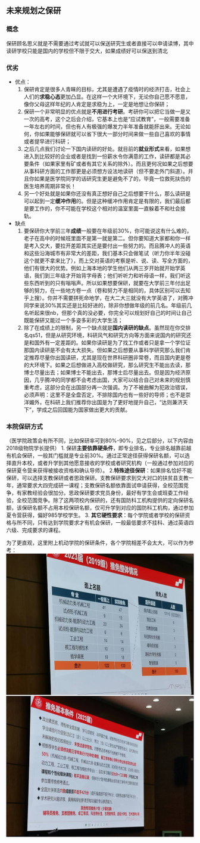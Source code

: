 ## 未来规划之保研

### 概念
保研顾名思义就是不需要通过考试就可以保送研究生或者直接可以申请读博，其中读研学校只能是国内的学校但不限于交大，如果成绩好可以保送到清北

### 优劣

* 优点：
  1. 保研肯定是很多人青睐的目标，尤其是遭遇了疫情时的经济打击，社会上人们的**求稳心态**更加凸显。在这样一个大环境下，无论你自己愿不愿意，像你父母这样年纪的人肯定是求稳为上，一定是地想让你保研；
  2. 保研一个非常明显的优点就是**不用进行考研**。考研你可以把它当做一是又一次的高考，这个之后会介绍，它基本上也是“应试教育”，一般需要准备一年左右的时间，但也有人有极强的爆发力半年准备就能肝出来。无论如何，你如果能够保研就可以省下很大一部分时间来做一些自己喜欢的事情或者提早进行科研；
  3. 之后几点我们讨论一下国内读研的好处。就目前的**就业形式**来看，如果想进入到比较好的企业或者是找到一份薪水令你满意的工作，读研都是其必要条件（如果家里有矿或者有其它关系的除外）。而且更何况如果之后想要从事科研方面的工作那更是必须想方设法地读研（但不要走外门斜道）。并且你如果是医学院同学的话研究生更是避免不了的，毕竟一位救死扶伤的医生培养周期非常长！
  4. 另一个好处就是如果你还没有真正想好自己之后想要干什么，那么读研是可以起到一定**缓冲作用**的。但是这种缓冲作用肯定是有限的，我们最后都是要工作的，你不可能在学校这个相对的温室里面一直躲着不和社会接轨。
* 缺点
  1. 要保研你大学前三年**成绩**一般要在年级前30%，你可能说这有什么难的，老子在高中的时候班里面不是第一就是第二。但你要知道大家都和你一样是考入交大，要拉开差距其实还是要付出一些努力的。而且腾冲人的英语和这些沿海城市有非常大的差距，我们基本只会做笔试（听力你半年没碰这个就更不拿来比了），而上交对英语的考察是听、说、读、写全方面的，他们有很大的优势。例如上海本地的学生他们从两三岁开始就开始学英语，我们到三年级才开始背字母表；他们听听力和听母语一样，我们听这些东西听到的只有嗡嗡声。所以如果想要保研，就要在大学前三年付出足够的努力，在一些地方卷一点（卷和努力不是相同的，具体区别可以去知乎上搜）。你并不需要拼死命地学，在大二大三就没有大学英语了，对腾冲同学来说30%其实还是比较好进的，除非你想做年级的前几名。年级前几名听起来很nb，但那个真的没必要，你完全可以规划好自己的时间让自己既能保研又能过一个多姿多彩的大学生活；
  2. 除了在成绩上的限制，另一个缺点就是**国内读研的缺点**。虽然现在你交排名qs51，但是从研究环境，科研风气和研究方向等方面来说国内的研究还是和国外有一定差距的。如果你读研是为了找工作或者只是拿一个学位证那国内读研是不会有太大损失。但如果之后想要从事科学研究那么我们肯定推荐尽量你出国读研，尤其是现在世界科研圈非常卷，而且国内更是卷的大环境下。如果之后想做进入高校做研究，那么研究生不能出去读，那博士尽量出去；如果博士不能出去，那博士后尽量出去。但是因为经济原因，几乎腾冲的同学都不会考虑出国，大家可以结合自己对未来的规划慎重考虑，这部分会在出国部分再一次强调。为了不被曲解为犯政治错误，必须声明：这里不是全盘否定，不排除国内也有一些好的导师；也不是崇洋媚外，在科研上我们推荐你出国是为了更好地提升自己，“达则兼济天下”，学成之后回国能为国家做出更大的贡献。

### 本院保研方式
（医学院政策会有所不同，比如保研率可到80%-90%，见之后部分，以下内容由2018级物院学长提供）
    1.  保研**主要依靠硬条件**，即专业排名，专业排名越靠前越有机会保研，一般其门槛就是专业前30%。通过正常途径获得保研名额，可以选择直升本校，或者升学到其他愿意接收的学校或者研究机构（一般通过参加对应的保研夏令营来获得被接收资格和确认导师）。
    2.**特殊途径保研**：如果排名恰好不能保研，可以选择支教保研或者思政保研。支教保研要求到交大对口的扶贫县支教一年，通常要求大四完成研一课程；支教保研名额依靠面试申请获得，全校范围竞争，有家教经验会很加分。思政保研要求党员身份，最好有学生会或班委工作经验，全校范围竞争。除了这两项校内保研的，还有国防科工机构提供的定向保研名额，该保研名额不占用本校保研名额，仅可升学到对应的国防科工机构，通过参加夏令营获得，偏好985学校学生。
    3.	**其它硬性要求**：每个学院或者学校的保研资格与所不同，只有达到学院要求才有机会保研，一般最低要求不挂科、通过英语四六级、完成要求的课程。

为了更直观，这里附上机动学院的保研条件，各个学院相差不会太大，可以作为参考：
  ![Alt text](appendix3.1-2019%E5%B9%B4%E6%9C%BA%E5%8A%A8%E5%AD%A6%E9%99%A2%E6%8E%A8%E5%85%8D%E6%83%85%E5%86%B5.jpg) ![Alt text](appendix3.2-2019%E5%B9%B4%E6%9C%BA%E5%8A%A8%E5%AD%A6%E9%99%A2%E6%8E%A8%E5%85%8D%E6%9D%A1%E4%BB%B6.jpg)
